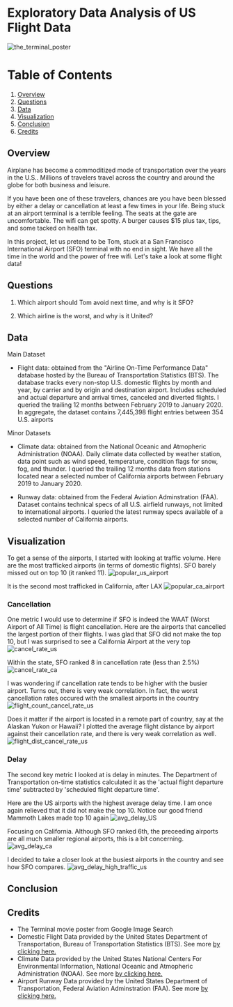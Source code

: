 # Exploratory Data Analysis of US Flight Data

![the_terminal_poster](/img/the_terminal_poster.jpg)

# Table of Contents
1. [Overview](#overview)
2. [Questions](#questions)
3. [Data](#data) 
4. [Visualization](#visualization)
5. [Conclusion](#conclusion)
6. [Credits](#credits)

## **Overview**
Airplane has become a commoditized mode of transportation over the years in the U.S.. Millions of travelers travel across the country and around the globe for both business and leisure.

If you have been one of these travelers, chances are you have been blessed by either a delay or cancellation at least a few times in your life. Being stuck at an airport terminal is a terrible feeling. The seats at the gate are uncomfortable. The wifi can get spotty. A burger causes $15 plus tax, tips, and some tacked on health tax.

In this project, let us pretend to be Tom, stuck at a San Francisco International Airport (SFO) terminal with no end in sight. We have all the time in the world and the power of free wifi. Let's take a look at some flight data!

## **Questions**
1. Which airport should Tom avoid next time, and why is it SFO?

2. Which airline is the worst, and why is it United?

## **Data**

Main Dataset
- Flight data: obtained from the "Airline On-Time Performance Data" database hosted by the Bureau of Transportation Statistics (BTS). The database tracks every non-stop U.S. domestic flights by month and year, by carrier and by origin and destination airport. Includes scheduled and actual departure and arrival times, canceled and diverted flights. I queried the trailing 12 months between February 2019 to January 2020. In aggregate, the dataset contains 7,445,398 flight entries between 354 U.S. airports

Minor Datasets
- Climate data: obtained from the National Oceanic and Atmopheric Administration (NOAA). Daily climate data collected by weather station, data point such as wind speed, temperature, condition flags for snow, fog, and thunder. I queried the trailing 12 months data from stations located near a selected number of California airports between February 2019 to January 2020.

- Runway data: obtained from the Federal Aviation Adminstration (FAA). Dataset contains technical specs of all U.S. airfield runways, not limited to international airports. I queried the latest runway specs available of a selected number of California airports.

## **Visualization**
To get a sense of the airports, I started with looking at traffic volume. Here are the most trafficked airports (in terms of domestic flights). SFO barely missed out on top 10 (it ranked 11).
![popular_us_airport](/img/most_popular_airport_US.png)

It is the second most trafficked in California, after LAX
![popular_ca_airport](/img/most_popular_airport_CA.png)

### Cancellation

One metric I would use to determine if SFO is indeed the WAAT (Worst Airport of All Time) is flight cancellation. Here are the airports that cancelled the largest portion of their flights. I was glad that SFO did not make the top 10, but I was surprised to see a California Airport at the very top 
![cancel_rate_us](/img/highest_cancellation_rate_US.png)

Within the state, SFO ranked 8 in cancellation rate (less than 2.5%)
![cancel_rate_ca](/img/highest_cancellation_rate_CA.png)

I was wondering if cancellation rate tends to be higher with the busier airport. Turns out, there is very weak correlation. In fact, the worst cancellation rates occured with the smallest airports in the country
![flight_count_cancel_rate_us](/img/flight_count_cancel_rate_US.png)

Does it matter if the airport is located in a remote part of country, say at the Alaskan Yukon or Hawaii? I plotted the average flight distance by airport against their cancellation rate, and there is very weak correlation as well.
![flight_dist_cancel_rate_us](/img/flight_dist_cancel_rate_US.png)


### Delay

The second key metric I looked at is delay in minutes. The Department of Transportation on-time statistics calculated it as the 'actual flight departure time' subtracted by 'scheduled flight departure time'.

Here are the US airports with the highest average delay time. I am once again relieved that it did not make the top 10. Notice our good friend Mammoth Lakes made top 10 again
![avg_delay_US](/img/highest_avg_delay_US.png)

Focusing on California. Although SFO ranked 6th, the preceeding airports are all much smaller regional airports, this is a bit concerning. 
![avg_delay_ca](/img/highest_avg_delay_CA.png)

I decided to take a closer look at the busiest airports in the country and see how SFO compares.
![avg_delay_high_traffic_us](/img/avg_delay_high_traffic_US_3.png)


## **Conclusion**

## **Credits**
- The Terminal movie poster from Google Image Search
- Domestic Flight Data provided by the United States Department of Transportation, Bureau of Transportation Statistics (BTS). See more [by clicking here.](https://www.transtats.bts.gov/tables.asp?Table_ID=236&SYS_Table_Name=T_ONTIME_REPORTING)
- Climate Data provided by the United States National Centers For Environmental Information, National Oceanic and Atmopheric Administration (NOAA). See more [by clicking here.](https://www.ncdc.noaa.gov/cdo-web/)
- Airport Runway Data provided by the United States Department of Transportation, Federal Aviation Adminstration (FAA). See more [by clicking here.](https://www.faa.gov/airports/airport_safety/airportdata_5010/)
